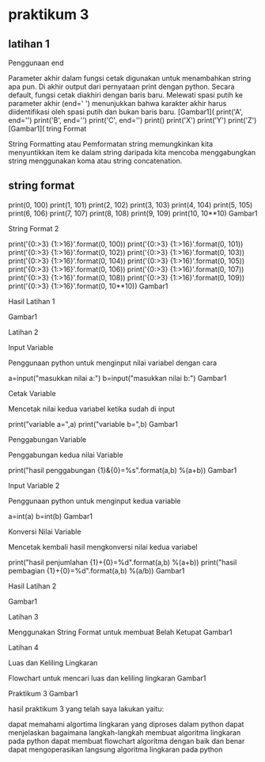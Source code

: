 # praktikum 3

## latihan 1

Penggunaan end

Parameter akhir dalam fungsi cetak digunakan untuk menambahkan string apa pun. Di akhir output dari pernyataan print dengan python. Secara default, fungsi cetak diakhiri dengan baris baru. Melewati spasi putih ke parameter akhir (end=' ') menunjukkan bahwa karakter akhir harus diidentifikasi oleh spasi putih dan bukan baris baru.
[Gambar1](
print('A', end='') print('B', end='') print('C', end='') print() print('X') print('Y') print('Z') 
[Gambar1](
tring Format

String Formatting atau Pemformatan string memungkinkan kita menyuntikkan item ke dalam string daripada kita mencoba menggabungkan string menggunakan koma atau string concatenation.

## string format
print(0, 100) print(1, 101) print(2, 102) print(3, 103) print(4, 104) print(5, 105) print(6, 106) print(7, 107) print(8, 108) print(9, 109) print(10, 10**10) Gambar1

String Format 2

print('{0:>3} {1:>16}'.format(0, 100)) print('{0:>3} {1:>16}'.format(0, 101)) print('{0:>3} {1:>16}'.format(0, 102)) print('{0:>3} {1:>16}'.format(0, 103)) print('{0:>3} {1:>16}'.format(0, 104)) print('{0:>3} {1:>16}'.format(0, 105)) print('{0:>3} {1:>16}'.format(0, 106)) print('{0:>3} {1:>16}'.format(0, 107)) print('{0:>3} {1:>16}'.format(0, 108)) print('{0:>3} {1:>16}'.format(0, 109)) print('{0:>3} {1:>16}'.format(0, 10**10)) Gambar1

Hasil Latihan 1

Gambar1

Latihan 2

Input Variable

Penggunaan python untuk menginput nilai variabel dengan cara

a=input("masukkan nilai a:") b=input("masukkan nilai b:") Gambar1

Cetak Variable

Mencetak nilai kedua variabel ketika sudah di input

print("variable a=",a) print("variable b=",b) Gambar1

Penggabungan Variable

Penggabungan kedua nilai Variable

print("hasil penggabungan {1}&{0}=%s".format(a,b) %(a+b)) Gambar1

Input Variable 2

Penggunaan python untuk menginput kedua variable

a=int(a) b=int(b) Gambar1

Konversi Nilai Variable

Mencetak kembali hasil mengkonversi nilai kedua variabel

print("hasil penjumlahan {1}+{0}=%d".format(a,b) %(a+b)) print("hasil pembagian {1}+{0}=%d".format(a,b) %(a/b)) Gambar1

Hasil Latihan 2

Gambar1

Latihan 3

Menggunakan String Format untuk membuat Belah Ketupat Gambar1

Latihan 4

Luas dan Keliling Lingkaran

Flowchart untuk mencari luas dan keliling lingkaran Gambar1

Praktikum 3 Gambar1

hasil praktikum 3 yang telah saya lakukan yaitu:

dapat memahami algortima lingkaran yang diproses dalam python
dapat menjelaskan bagaimana langkah-langkah membuat algoritma lingkaran pada python
dapat membuat flowchart algoritma dengan baik dan benar
dapat mengoperasikan langsung algoritma lingkaran pada python
